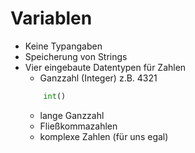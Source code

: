 # Variablen 

- Keine Typangaben
- Speicherung von Strings
- Vier eingebaute Datentypen für Zahlen
    - Ganzzahl (Integer) z.B. 4321
    ```python
        int()
    ```
    - lange Ganzzahl
    - Fließkommazahlen
    - komplexe Zahlen (für uns egal)